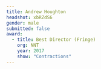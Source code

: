 ```yaml
---
title: Andrew Houghton
headshot: xbRZdS6
gender: male
submitted: false
award:
  - title: Best Director (Fringe)
    org: NNT
    year: 2017 
    show: "Contractions"
---
```


